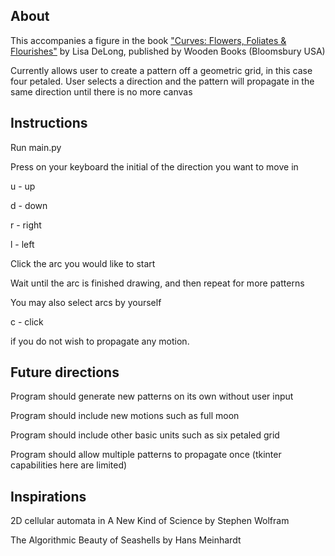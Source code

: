 About
-----
This accompanies a figure in the book ["Curves: Flowers, Foliates & Flourishes"](https://www.amazon.co.jp/%E7%BE%8E%E3%81%97%E3%81%84%E6%9B%B2%E7%B7%9A%E3%81%AE%E5%B9%BE%E4%BD%95%E5%AD%A6%E6%A8%A1%E6%A7%98-%E8%8A%B1%E3%81%A8%E8%91%89%E3%81%A8%E3%81%A4%E3%82%8B%E8%8D%89%E3%81%AE%E8%8A%B8%E8%A1%93-%E3%82%A2%E3%83%AB%E3%82%B1%E3%83%9F%E3%82%B9%E3%83%88%E5%8F%8C%E6%9B%B8-%E3%83%AA%E3%82%B5%E3%83%BB%E3%83%87%E3%83%AD%E3%83%B3%E3%82%B0/dp/4422214624/ref=sr_1_2?__mk_ja_JP=%E3%82%AB%E3%82%BF%E3%82%AB%E3%83%8A&keywords=lisa+delong&qid=1570286994&sr=8-2) by Lisa DeLong, published by Wooden Books (Bloomsbury USA)

Currently allows user to create a pattern off a geometric grid, in this case four petaled. User selects a direction and the pattern will propagate in the same direction until there is no more canvas


Instructions
------------
Run main.py

Press on your keyboard the initial of the direction you want to move in

u - up

d - down

r - right

l - left

Click the arc you would like to start

Wait until the arc is finished drawing, and then repeat for more patterns


You may also select arcs by yourself

c - click

if you do not wish to propagate any motion.


Future directions
-----------------
Program should generate new patterns on its own without user input

Program should include new motions such as full moon

Program should include other basic units such as six petaled grid

Program should allow multiple patterns to propagate once (tkinter capabilities here are limited)


Inspirations
------------
2D cellular automata in A New Kind of Science by Stephen Wolfram

The Algorithmic Beauty of Seashells by Hans Meinhardt
